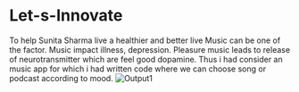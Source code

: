 # Let-s-Innovate
To help Sunita Sharma live a healthier and better live Music can be one of the factor. Music impact illness, depression. Pleasure music leads to release of neurotransmitter which are feel good dopamine. Thus i had consider an music app for which i had written code where we can choose song or podcast according to mood.
![Output1](https://user-images.githubusercontent.com/85633281/121405981-445c6b80-c97b-11eb-80d8-667ecb7d4923.jpeg)
